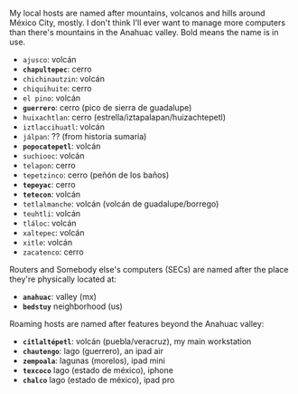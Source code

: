 My local hosts are named after mountains, volcanos and hills around México City, mostly. I don't think I'll ever want to manage more computers than there's mountains in the Anahuac valley. Bold means the name is in use.

- `ajusco`: volcán
- **`chapultepec`**: cerro
- `chichinautzin`: volcán
- `chiquihuite`: cerro
- `el pino`: volcán
- **`guerrero`**: cerro (pico de sierra de guadalupe)
- `huixachtlan`: cerro (estrella/iztapalapan/huizachtepetl)
- `iztlaccihuatl`: volcán
- `jálpan`: ?? (from historia sumaria)
- **`popocatepetl`**: volcán
- `suchiooc`: volcán
- `telapon`: cerro
- `tepetzinco`: cerro (peñón de los baños)
- **`tepeyac`**: cerro
- **`tetecon`**: volcán
- `tetlalmanche`: volcán (volcán de guadalupe/borrego)
- `teuhtli`: volcán
- `tláloc`: volcán
- `xaltepec`: volcán
- `xitle`: volcán
- `zacatenco`: cerro

Routers and Somebody else's computers (SECs) are named after the place they're physically located at:

- **`anahuac`**: valley (mx)
- **`bedstuy`** neighborhood (us)

Roaming hosts are named after features beyond the Anahuac valley:

- **`citlaltépetl`**: volcán (puebla/veracruz), my main workstation
- **`chautengo`**: lago (guerrero), an ipad air
- **`zempoala`**: lagunas (morelos), ipad mini
- **`texcoco`** lago (estado de méxico), iphone
- **`chalco`** lago (estado de méxico), ipad pro
